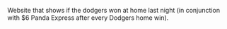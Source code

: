 Website that shows if the dodgers won at home last night (in conjunction with $6 Panda Express after every Dodgers home win).